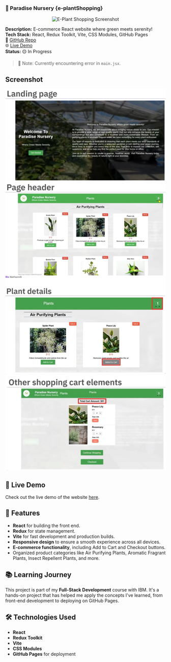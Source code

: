 ### 🌱 Paradise Nursery {e-plantShopping}

<p align="center">
  <img src="assets/plantshop_preview.png" width="700" alt="E-Plant Shopping Screenshot">
</p>

**Description:** E-commerce React website where green meets serenity!  
**Tech Stack:** React, Redux Toolkit, Vite, CSS Modules, GitHub Pages  
🔗 [GitHub Repo](https://github.com/Ahmer-kun/REACT-e-plantShopping)  
🌐 [Live Demo](https://ahmer-kun.github.io/REACT-e-plantShopping/)  
**Status:** 🟡 In Progress  
> 📌 Note: Currently encountering error in `main.jsx`.


## Screenshot
![Project Screenshot](https://github.com/Ahmer-kun/REACT-e-plantShopping/blob/main/src/assets/Page%201.jpg)
![Project Screenshot](https://github.com/Ahmer-kun/REACT-e-plantShopping/blob/main/src/assets/Page%202.jpg)
![Project Screenshot](https://github.com/Ahmer-kun/REACT-e-plantShopping/blob/main/src/assets/Page%203.jpg)
![Project Screenshot](https://github.com/Ahmer-kun/REACT-e-plantShopping/blob/main/src/assets/Page%204.jpg)


## 🚀 Live Demo

Check out the live demo of the website [here](https://ahmer-kun.github.io/REACT-e-plantShopping/).

## 🌟 Features

- **React** for building the front end.
- **Redux** for state management.
- **Vite** for fast development and production builds.
- **Responsive design** to ensure a smooth experience across all devices.
- **E-commerce functionality**, including Add to Cart and Checkout buttons.
- Organized product categories like Air Purifying Plants, Aromatic Fragrant Plants, Insect Repellent Plants, and more.

## 📚 Learning Journey

This project is part of my **Full-Stack Development** course with IBM. It's a hands-on project that has helped me apply the concepts I've learned, from front-end development to deploying on GitHub Pages.

## 🛠️ Technologies Used

- **React**
- **Redux Toolkit**
- **Vite**
- **CSS Modules**
- **GitHub Pages** for deployment
